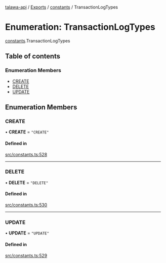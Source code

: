 [talawa-api](../README.md) / [Exports](../modules.md) / [constants](../modules/constants.md) / TransactionLogTypes

# Enumeration: TransactionLogTypes

[constants](../modules/constants.md).TransactionLogTypes

## Table of contents

### Enumeration Members

- [CREATE](constants.TransactionLogTypes.md#create)
- [DELETE](constants.TransactionLogTypes.md#delete)
- [UPDATE](constants.TransactionLogTypes.md#update)

## Enumeration Members

### CREATE

• **CREATE** = ``"CREATE"``

#### Defined in

[src/constants.ts:528](https://github.com/PalisadoesFoundation/talawa-api/blob/6295a23/src/constants.ts#L528)

___

### DELETE

• **DELETE** = ``"DELETE"``

#### Defined in

[src/constants.ts:530](https://github.com/PalisadoesFoundation/talawa-api/blob/6295a23/src/constants.ts#L530)

___

### UPDATE

• **UPDATE** = ``"UPDATE"``

#### Defined in

[src/constants.ts:529](https://github.com/PalisadoesFoundation/talawa-api/blob/6295a23/src/constants.ts#L529)

